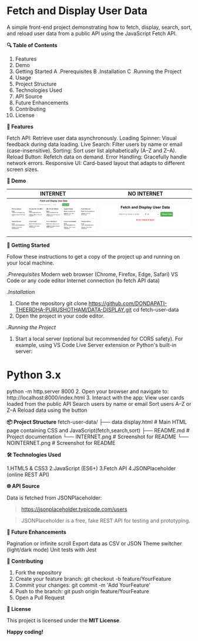 # Fetch and Display User Data
A simple front-end project demonstrating how to fetch, display, search, sort, and reload user data from a public API using the JavaScript Fetch API.

**🔍 Table of Contents**
1. Features
2. Demo
3. Getting Started
 A .Prerequisites
 B .Installation
 C .Running the Project
4. Usage
5. Project Structure
6. Technologies Used
7. API Source
8. Future Enhancements
9. Contributing
10. License

**🎯 Features**

Fetch API: Retrieve user data asynchronously.
Loading Spinner: Visual feedback during data loading.
Live Search: Filter users by name or email (case-insensitive).
Sorting: Sort user list alphabetically (A–Z and Z–A).
Reload Button: Refetch data on demand.
Error Handling: Gracefully handle network errors.
Responsive UI: Card-based layout that adapts to different screen sizes.

**📸 Demo**

| INTERNET | NO INTERNET |
|------------|----------------|
| ![success](INTERNET.png) | ![error](NOINTERNET.png) |


**🚀 Getting Started**

Follow these instructions to get a copy of the project up and running on your local machine.

*.Prerequisites*
Modern web browser (Chrome, Firefox, Edge, Safari)
VS Code or any code editor
Internet connection (to fetch API data)

*.Installation*
1. Clone the repository
git clone https://github.com/DONDAPATI-THEERDHA-PURUSHOTHAM/DATA-DISPLAY.git
cd fetch-user-data
2. Open the project in your code editor.

*.Running the Project*
1. Start a local server (optional but recommended for CORS safety). For example, using VS Code Live Server extension or Python's built-in server:
# Python 3.x
python -m http.server 8000
2. Open your browser and navigate to:
http://localhost:8000/index.html
3. Interact with the app:
View user cards loaded from the public API
Search users by name or email
Sort users A–Z or Z–A
Reload data using the button

**📦 Project Structure**
fetch-user-data/
├── data display.html  # Main HTML page containing CSS and JavaScript(fetch,search,sort)
├── README.md       	 # Project documentation
└── INTERNET.png          # Screenshot for README
└── NOINTERNET.png          # Screenshot for README

**🛠 Technologies Used**

1.HTML5 & CSS3
2.JavaScript (ES6+)
3.Fetch API
4.JSONPlaceholder (online REST API)

**🌐 API Source**

Data is fetched from JSONPlaceholder:

> https://jsonplaceholder.typicode.com/users

> JSONPlaceholder is a free, fake REST API for testing and prototyping.

**🔮 Future Enhancements**

Pagination or infinite scroll
Export data as CSV or JSON
Theme switcher (light/dark mode)
Unit tests with Jest

**🤝 Contributing**

1. Fork the repository
2. Create your feature branch: git checkout -b feature/YourFeature
3. Commit your changes: git commit -m 'Add YourFeature'
4. Push to the branch: git push origin feature/YourFeature
5. Open a Pull Request

**📝 License**

This project is licensed under the **MIT License**.

**Happy coding!**
